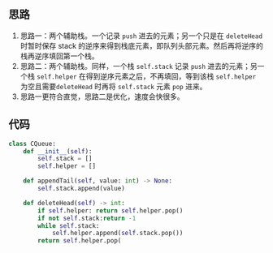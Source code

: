

## 思路

1. 思路一：两个辅助栈。一个记录 `push`  进去的元素；另一个只是在 `deleteHead`  时暂时保存 stack 的逆序来得到栈底元素，即队列头部元素。然后再将逆序的栈再逆序填回第一个栈。
2. 思路二：两个辅助栈。同样，一个栈 `self.stack`  记录 `push` 进去的元素；另一个栈 `self.helper`  在得到逆序元素之后，不再填回，等到该栈 `self.helper` 为空且需要`deleteHead` 时再将 `self.stack` 元素 `pop`  进来。
3. 思路一更符合直觉，思路二是优化，速度会快很多。


## 代码

```python
class CQueue:
    def __init__(self):
        self.stack = []
        self.helper = []

    def appendTail(self, value: int) -> None:
        self.stack.append(value)

    def deleteHead(self) -> int:
        if self.helper: return self.helper.pop()
        if not self.stack:return -1
        while self.stack:
            self.helper.append(self.stack.pop())
        return self.helper.pop(
```

